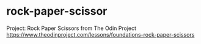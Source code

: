 # rock-paper-scissor

Project: Rock Paper Scissors from The Odin Project 
https://www.theodinproject.com/lessons/foundations-rock-paper-scissors
